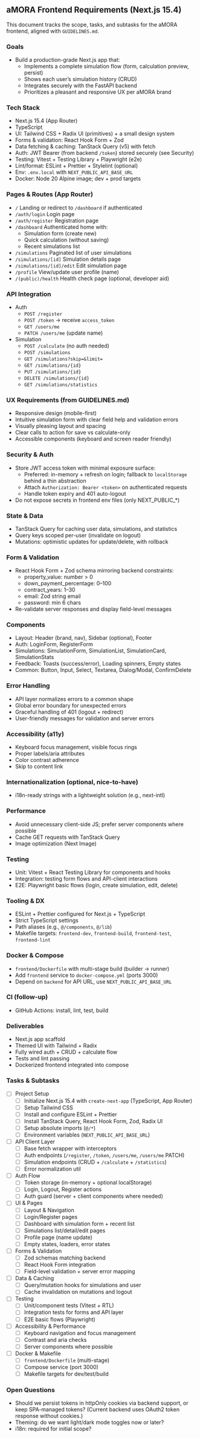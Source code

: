 ## aMORA Frontend Requirements (Next.js 15.4)

This document tracks the scope, tasks, and subtasks for the aMORA frontend, aligned with `GUIDELINES.md`.

### Goals
- Build a production-grade Next.js app that:
  - Implements a complete simulation flow (form, calculation preview, persist)
  - Shows each user’s simulation history (CRUD)
  - Integrates securely with the FastAPI backend
  - Prioritizes a pleasant and responsive UX per aMORA brand

### Tech Stack
- Next.js 15.4 (App Router)
- TypeScript
- UI: Tailwind CSS + Radix UI (primitives) + a small design system
- Forms & validation: React Hook Form + Zod
- Data fetching & caching: TanStack Query (v5) with fetch
- Auth: JWT Bearer (from backend `/token`) stored securely (see Security)
- Testing: Vitest + Testing Library + Playwright (e2e)
- Lint/format: ESLint + Prettier + Stylelint (optional)
- Env: `.env.local` with `NEXT_PUBLIC_API_BASE_URL`
- Docker: Node 20 Alpine image; dev + prod targets

### Pages & Routes (App Router)
- `/` Landing or redirect to `/dashboard` if authenticated
- `/auth/login` Login page
- `/auth/register` Registration page
- `/dashboard` Authenticated home with:
  - Simulation form (create new)
  - Quick calculation (without saving)
  - Recent simulations list
- `/simulations` Paginated list of user simulations
- `/simulations/[id]` Simulation details page
- `/simulations/[id]/edit` Edit simulation page
- `/profile` View/update user profile (name)
- `/(public)/health` Health check page (optional, developer aid)

### API Integration
- Auth
  - `POST /register`
  - `POST /token` → receive `access_token`
  - `GET /users/me`
  - `PATCH /users/me` (update name)
- Simulation
  - `POST /calculate` (no auth needed)
  - `POST /simulations`
  - `GET /simulations?skip=&limit=`
  - `GET /simulations/{id}`
  - `PUT /simulations/{id}`
  - `DELETE /simulations/{id}`
  - `GET /simulations/statistics`

### UX Requirements (from GUIDELINES.md)
- Responsive design (mobile-first)
- Intuitive simulation form with clear field help and validation errors
- Visually pleasing layout and spacing
- Clear calls to action for save vs calculate-only
- Accessible components (keyboard and screen reader friendly)

### Security & Auth
- Store JWT access token with minimal exposure surface:
  - Preferred: in-memory + refresh on login; fallback to `localStorage` behind a thin abstraction
  - Attach `Authorization: Bearer <token>` on authenticated requests
  - Handle token expiry and 401 auto-logout
- Do not expose secrets in frontend env files (only NEXT_PUBLIC_*)

### State & Data
- TanStack Query for caching user data, simulations, and statistics
- Query keys scoped per-user (invalidate on logout)
- Mutations: optimistic updates for update/delete, with rollback

### Form & Validation
- React Hook Form + Zod schema mirroring backend constraints:
  - property_value: number > 0
  - down_payment_percentage: 0–100
  - contract_years: 1–30
  - email: Zod string email
  - password: min 6 chars
- Re-validate server responses and display field-level messages

### Components
- Layout: Header (brand, nav), Sidebar (optional), Footer
- Auth: LoginForm, RegisterForm
- Simulations: SimulationForm, SimulationList, SimulationCard, SimulationStats
- Feedback: Toasts (success/error), Loading spinners, Empty states
- Common: Button, Input, Select, Textarea, Dialog/Modal, ConfirmDelete

### Error Handling
- API layer normalizes errors to a common shape
- Global error boundary for unexpected errors
- Graceful handling of 401 (logout + redirect)
- User-friendly messages for validation and server errors

### Accessibility (a11y)
- Keyboard focus management, visible focus rings
- Proper labels/aria attributes
- Color contrast adherence
- Skip to content link

### Internationalization (optional, nice-to-have)
- i18n-ready strings with a lightweight solution (e.g., next-intl)

### Performance
- Avoid unnecessary client-side JS; prefer server components where possible
- Cache GET requests with TanStack Query
- Image optimization (Next Image)

### Testing
- Unit: Vitest + React Testing Library for components and hooks
- Integration: testing form flows and API-client interactions
- E2E: Playwright basic flows (login, create simulation, edit, delete)

### Tooling & DX
- ESLint + Prettier configured for Next.js + TypeScript
- Strict TypeScript settings
- Path aliases (e.g., `@/components`, `@/lib`)
- Makefile targets: `frontend-dev`, `frontend-build`, `frontend-test`, `frontend-lint`

### Docker & Compose
- `frontend/Dockerfile` with multi-stage build (builder → runner)
- Add `frontend` service to `docker-compose.yml` (ports 3000)
- Depend on `backend` for API URL, use `NEXT_PUBLIC_API_BASE_URL`

### CI (follow-up)
- GitHub Actions: install, lint, test, build

### Deliverables
- Next.js app scaffold
- Themed UI with Tailwind + Radix
- Fully wired auth + CRUD + calculate flow
- Tests and lint passing
- Dockerized frontend integrated into compose

### Tasks & Subtasks
- [ ] Project Setup
  - [ ] Initialize Next.js 15.4 with `create-next-app` (TypeScript, App Router)
  - [ ] Setup Tailwind CSS
  - [ ] Install and configure ESLint + Prettier
  - [ ] Install TanStack Query, React Hook Form, Zod, Radix UI
  - [ ] Setup absolute imports (`@/*`)
  - [ ] Environment variables (`NEXT_PUBLIC_API_BASE_URL`)
- [ ] API Client Layer
  - [ ] Base fetch wrapper with interceptors
  - [ ] Auth endpoints (`/register`, `/token`, `/users/me`, `/users/me` PATCH)
  - [ ] Simulation endpoints (CRUD + `/calculate` + `/statistics`)
  - [ ] Error normalization util
- [ ] Auth Flow
  - [ ] Token storage (in-memory + optional localStorage)
  - [ ] Login, Logout, Register actions
  - [ ] Auth guard (server + client components where needed)
- [ ] UI & Pages
  - [ ] Layout & Navigation
  - [ ] Login/Register pages
  - [ ] Dashboard with simulation form + recent list
  - [ ] Simulations list/detail/edit pages
  - [ ] Profile page (name update)
  - [ ] Empty states, loaders, error states
- [ ] Forms & Validation
  - [ ] Zod schemas matching backend
  - [ ] React Hook Form integration
  - [ ] Field-level validation + server error mapping
- [ ] Data & Caching
  - [ ] Query/mutation hooks for simulations and user
  - [ ] Cache invalidation on mutations and logout
- [ ] Testing
  - [ ] Unit/component tests (Vitest + RTL)
  - [ ] Integration tests for forms and API layer
  - [ ] E2E basic flows (Playwright)
- [ ] Accessibility & Performance
  - [ ] Keyboard navigation and focus management
  - [ ] Contrast and aria checks
  - [ ] Server components where possible
- [ ] Docker & Makefile
  - [ ] `frontend/Dockerfile` (multi-stage)
  - [ ] Compose service (port 3000)
  - [ ] Makefile targets for dev/test/build

### Open Questions
- Should we persist tokens in httpOnly cookies via backend support, or keep SPA-managed tokens? (Current backend uses OAuth2 token response without cookies.)
- Theming: do we want light/dark mode toggles now or later?
- i18n: required for initial scope?
